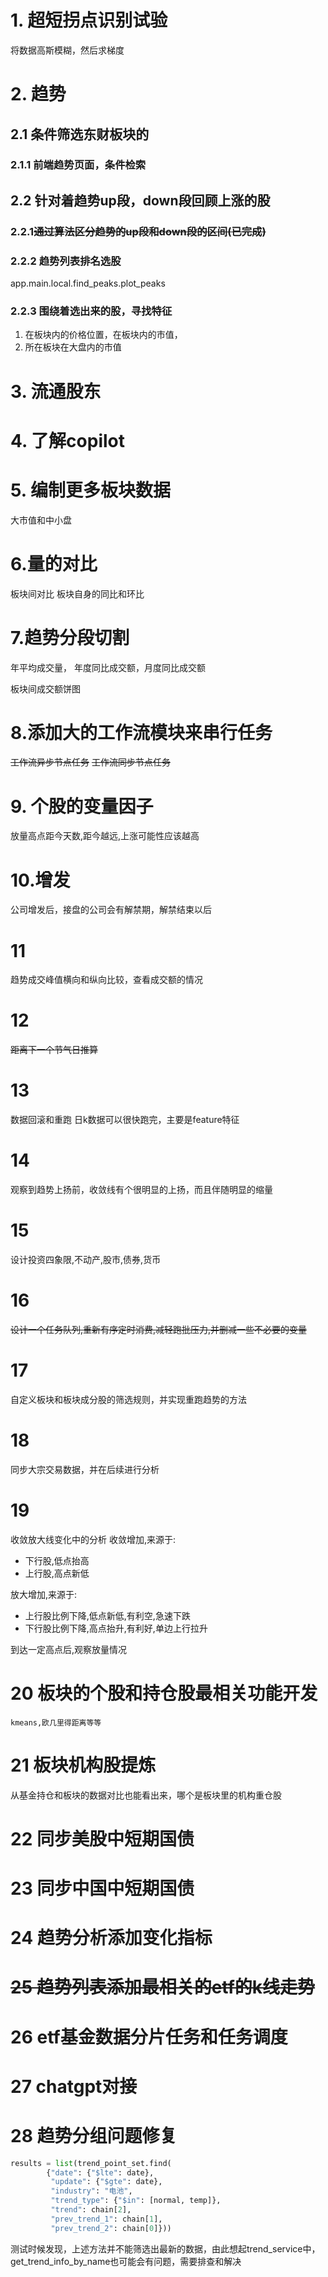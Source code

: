 # 1. 超短拐点识别试验
将数据高斯模糊，然后求梯度

# 2. 趋势

## 2.1 条件筛选东财板块的

### 2.1.1 前端趋势页面，条件检索

## 2.2 针对着趋势up段，down段回顾上涨的股

### 2.2.1~~通过算法区分趋势的up段和down段的区间(已完成)~~

### 2.2.2 趋势列表排名选股
app.main.local.find_peaks.plot_peaks
### 2.2.3 围绕着选出来的股，寻找特征
1. 在板块内的价格位置，在板块内的市值，
2. 所在板块在大盘内的市值

# 3. 流通股东

# 4. 了解copilot

# 5. 编制更多板块数据

大市值和中小盘

# 6.量的对比
板块间对比
板块自身的同比和环比
# 7.趋势分段切割

年平均成交量，
年度同比成交额，月度同比成交额

板块间成交额饼图

# 8.添加大的工作流模块来串行任务
~~工作流异步节点任务~~
~~工作流同步节点任务~~
# 9. 个股的变量因子

放量高点距今天数,距今越远,上涨可能性应该越高

# 10.增发
公司增发后，接盘的公司会有解禁期，解禁结束以后

# 11
趋势成交峰值横向和纵向比较，查看成交额的情况

# 12 
~~距离下一个节气日推算~~

# 13 
数据回滚和重跑
日k数据可以很快跑完，主要是feature特征
# 14
观察到趋势上扬前，收敛线有个很明显的上扬，而且伴随明显的缩量

# 15
设计投资四象限,不动产,股市,债券,货币

# 16
~~设计一个任务队列,重新有序定时消费,减轻跑批压力,并删减一些不必要的变量~~

# 17
自定义板块和板块成分股的筛选规则，并实现重跑趋势的方法

# 18
同步大宗交易数据，并在后续进行分析

# 19
收敛放大线变化中的分析 
收敛增加,来源于:

* 下行股,低点抬高
* 上行股,高点新低

放大增加,来源于:

* 上行股比例下降,低点新低,有利空,急速下跌
* 下行股比例下降,高点抬升,有利好,单边上行拉升

到达一定高点后,观察放量情况

# 20 板块的个股和持仓股最相关功能开发
    kmeans,欧几里得距离等等

# 21 板块机构股提炼

从基金持仓和板块的数据对比也能看出来，哪个是板块里的机构重仓股

# 22 同步美股中短期国债
# 23 同步中国中短期国债
# 24 趋势分析添加变化指标
# ~~25 趋势列表添加最相关的etf的k线走势~~
# 26 etf基金数据分片任务和任务调度

# 27 chatgpt对接
# 28 趋势分组问题修复

```python
results = list(trend_point_set.find(
        {"date": {"$lte": date},
         "update": {"$gte": date},
         "industry": "电池",
         "trend_type": {"$in": [normal, temp]},
         "trend": chain[2],
         "prev_trend_1": chain[1],
         "prev_trend_2": chain[0]}))
```

测试时候发现，上述方法并不能筛选出最新的数据，由此想起trend_service中，get_trend_info_by_name也可能会有问题，需要排查和解决
